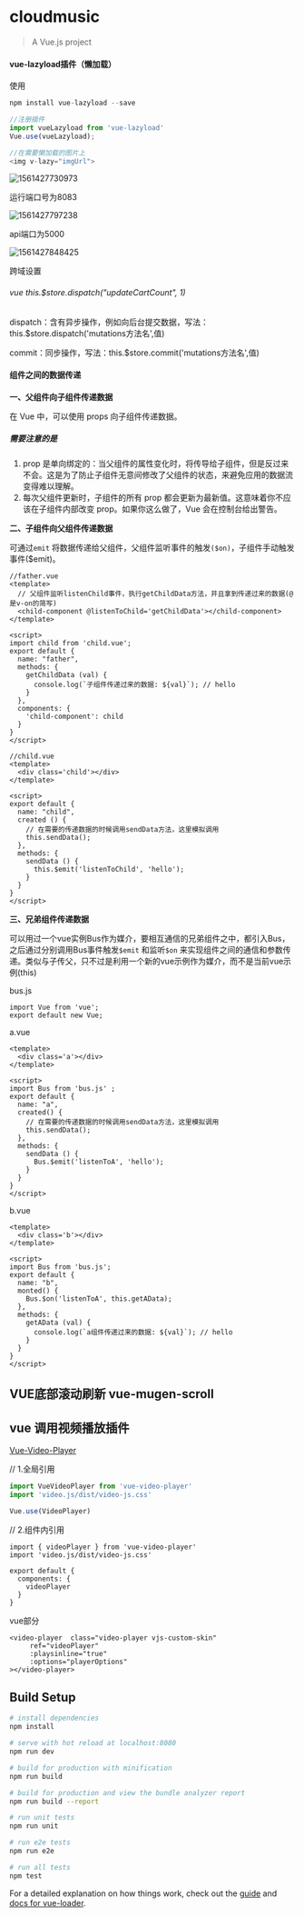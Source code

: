 # cloudmusic

> A Vue.js project

#### vue-lazyload插件（懒加载）

使用

```javascript
npm install vue-lazyload --save

//注册插件
import vueLazyload from 'vue-lazyload'
Vue.use(vueLazyload);

//在需要懒加载的图片上
<img v-lazy="imgUrl">
```

![1561427730973](C:\Users\GXP300\AppData\Roaming\Typora\typora-user-images\1561427730973.png)

运行端口号为8083

![1561427797238](C:\Users\GXP300\AppData\Roaming\Typora\typora-user-images\1561427797238.png)

api端口为5000

![1561427848425](C:\Users\GXP300\AppData\Roaming\Typora\typora-user-images\1561427848425.png)

跨域设置

###### vue this.$store.dispatch("updateCartCount", 1)

dispatch：含有异步操作，例如向后台提交数据，写法： this.$store.dispatch('mutations方法名',值)

commit：同步操作，写法：this.$store.commit('mutations方法名',值)

#### 组件之间的数据传递

**一、父组件向子组件传递数据**

在 Vue 中，可以使用 props 向子组件传递数据。

##### 需要注意的是

1. prop 是单向绑定的：当父组件的属性变化时，将传导给子组件，但是反过来不会。这是为了防止子组件无意间修改了父组件的状态，来避免应用的数据流变得难以理解。
2. 每次父组件更新时，子组件的所有 prop 都会更新为最新值。这意味着你不应该在子组件内部改变 prop。如果你这么做了，Vue 会在控制台给出警告。



**二、子组件向父组件传递数据**

可通过`emit` 将数据传递给父组件，父组件监听事件的触发`($on)`，子组件手动触发事件($emit)。



```vue
//father.vue
<template>
  // 父组件监听listenChild事件，执行getChildData方法，并且拿到传递过来的数据(@是v-on的简写)
  <child-component @listenToChild='getChildData'></child-component>
</template>

<script>
import child from 'child.vue';
export default {
  name: "father",
  methods: {
    getChildData (val) {
      console.log(`子组件传递过来的数据: ${val}`); // hello
    }
  },
  components: {
    'child-component': child
  }
}
</script>
```



```vue
//child.vue
<template>
  <div class='child'></div>
</template>

<script>
export default {
  name: "child",
  created () {
    // 在需要的传递数据的时候调用sendData方法，这里模拟调用
    this.sendData();
  },
  methods: {
    sendData () {
      this.$emit('listenToChild', 'hello');
    }
  }
}
</script>
```



**三、兄弟组件传递数据**

 可以用过一个vue实例Bus作为媒介，要相互通信的兄弟组件之中，都引入Bus，之后通过分别调用Bus事件触发`$emit` 和监听`$on` 来实现组件之间的通信和参数传递。类似与子传父，只不过是利用一个新的vue示例作为媒介，而不是当前vue示例(this)

bus.js

```vue
import Vue from 'vue';
export default new Vue;
```

a.vue

```vue
<template>
  <div class='a'></div>
</template>

<script>
import Bus from 'bus.js' ;
export default {
  name: "a",
  created() {
    // 在需要的传递数据的时候调用sendData方法，这里模拟调用
    this.sendData();
  },
  methods: {
    sendData () {
      Bus.$emit('listenToA', 'hello');
    }
  }
}
</script>
```

b.vue

```vue
<template>
  <div class='b'></div>
</template>

<script>
import Bus from 'bus.js';
export default {
  name: "b",
  monted() {
    Bus.$on('listenToA', this.getAData);
  },
  methods: {
    getAData (val) {
      console.log(`a组件传递过来的数据: ${val}`); // hello
    }
  }
}
</script>
```
## VUE底部滚动刷新 vue-mugen-scroll
## vue 调用视频播放插件 

[Vue-Video-Player](<https://surmon-china.github.io/vue-video-player/>)

// 1.全局引用
```javascript
import VueVideoPlayer from 'vue-video-player'
import 'video.js/dist/video-js.css'

Vue.use(VideoPlayer)
```
// 2.组件内引用
```vue
import { videoPlayer } from 'vue-video-player'
import 'video.js/dist/video-js.css'

export default {
  components: {
    videoPlayer
  }
}
```
vue部分
```vue
<video-player  class="video-player vjs-custom-skin"
     ref="videoPlayer"
     :playsinline="true"
     :options="playerOptions"
></video-player>
```











## Build Setup

``` bash
# install dependencies
npm install

# serve with hot reload at localhost:8080
npm run dev

# build for production with minification
npm run build

# build for production and view the bundle analyzer report
npm run build --report

# run unit tests
npm run unit

# run e2e tests
npm run e2e

# run all tests
npm test
```

For a detailed explanation on how things work, check out the [guide](http://vuejs-templates.github.io/webpack/) and [docs for vue-loader](http://vuejs.github.io/vue-loader).
